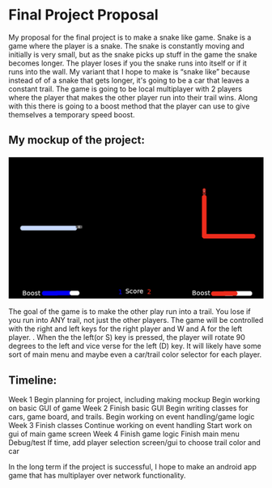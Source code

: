 # Final Project Proposal

My proposal for the final project is to make a snake like game. Snake is a game where the player is a snake. The snake is constantly moving and initially is very small, but as the snake picks up stuff in the game the snake becomes longer. The player loses if you the snake runs into itself or if it runs into the wall. My variant that I hope to make is “snake like” because instead of of a snake that gets longer, it's going to be a car that leaves a constant trail. The game is going to be local multiplayer with 2 players where the player that makes the other player run into their trail wins. Along with this there is going to a boost method that the player can use to give themselves a temporary speed boost.

## My mockup of the project: 
![Game mockup](https://github.com/bribrah/Java-Final-Project/raw/master/Mockup.png)

The goal of the game is to make the other play run into a trail. You lose if you run into ANY trail, not just the other players.  The game will be controlled with the right and left keys for the right player and W and A for the left player. . When the the left(or S) key is pressed, the player will rotate 90 degrees to the left and vice verse for the left (D) key. It will likely have some sort of main menu and maybe even a car/trail color selector for each player.

## Timeline:
Week 1
Begin planning for project, including making mockup
Begin working on basic GUI of game
Week 2
Finish basic GUI
Begin writing classes for cars, game board, and trails.
Begin working on event handling/game logic
Week 3
Finish classes
Continue working on event handling
Start work on gui of main game screen
Week 4
Finish game logic
Finish main menu
Debug/test
If time, add player selection screen/gui to choose trail color and car

In the long term if the project is successful, I hope to make an android app game that has multiplayer over network functionality.
